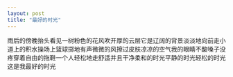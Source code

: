 ```yaml
---
layout: post
title: "最好的时光"
---
```

雨后的傍晚抬头看见一树粉色的花风吹开厚的云层它是辽阔的背景淡淡地向前走小道上的积水操场上篮球掷地有声微微的风擦过皮肤凉凉的空气我的眼睛不酸嗓子没疼穿着自由的拖鞋一个人轻松地走舒适并且干净柔和的时光平静的时光轻松的时光这是我最好的时光							  
		
